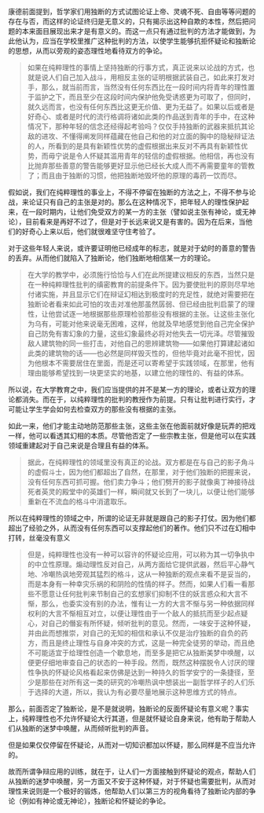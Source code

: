 <p data-pid="55zhu3Gx">康德前面提到，哲学家们用独断的方式试图论证上帝、灵魂不死、自由等等问题的存在与否，而这样的论证终归是无意义的，只有揭示出这种自欺的本性，然后把问题的本来面目展现出来才是有意义的。而这一点只有通过批判的方法才能做到，为此他认为，应当在学校里推广这种批判的方法，以使学生能够抗拒怀疑论和独断论的思想，从而以旁观的姿态理性地看待双方的争论。</p><blockquote data-pid="_-ei2ERm">如果在纯粹理性的事情上坚持独断的行事方式，真正说来以论战的方式，也就是说人们自己加入战斗，用相反主张的证明根据武装自己，如此来打发对手，那么，就当前而言，当然没有任何东西比在一段时间内将青年的理性置于监护之下，而且至少在这段时间内保护他免受诱惑更为可取了，但同时，就久远而言，也没有任何东西比这更无价值、更为无益了。如果以后或者是好奇心、或者是时代的流行格调将诸如此类的作品送到青年的手中，在这种情况下，那种年轻的信念还经得起考验吗？仅仅手持独断的武器来抵抗其论敌的进攻、不懂得阐发同样蕴藏在他自己和他的对立面的胸中的隐秘辩证法的人，所看到的是具有新颖性优势的虚假根据出来反对不再具有新颖性优势，而毋宁说是令人怀疑其滥用青年的轻信的虚假根据。他相信，再也没有比抛弃那些善意的警告能够更好显示他已经长大成人而不再需要童年的管教了；而且由于独断的习惯，他把独断地毁坏他的原理的毒药一饮而尽。</blockquote><p data-pid="Jm38nuLb">假如说，我们在纯粹理性的事业上，不得不停留在独断的方法之上，不得不参与论战，来论证只有自己的主张是对的。那么在这种情况下，把年轻人的理性保护起来，在一段时期内，让他们免受双方的某一方的主张（譬如说主张有神论，或无神论），目前看来是再好不过了，但是对于长远来说又是有害的。因为在后来，当他们的好奇心上来以后，他们就很难坚守住考验了。</p><p data-pid="nqJK6Ba4">对于这些年轻人来说，或许要证明他已经成年的标志，就是对于幼时的善意的警告的丢弃。从而他们就陷入了独断论，他们独断地相信某一方的理论。</p><blockquote data-pid="FD0SNSMk">在大学的教学中，必须施行恰恰与人们在此所提建议相反的东西，当然只是在一种纯粹理性批判的缜密教育的前提条件下。因为要使批判的原则尽早地付诸实施，并且显示它们在辩证幻相达到极度时的充足性，就绝对需要把在独断论者看来如此可怕的攻击对准他那虽然孱弱、但已经由批判启蒙了的理性，让他尝试逐一地根据那些原理检验那些没有根据的主张。让这些主张化为乌有，可能对他来说毫无困难，这样，他就及早地感觉到他自己完全保护自己防免有害幻象的力量，这些幻象最终必将对他失去一切光泽。尽管摧毁敌人建筑物的同一些打击，对他自己的思辨建筑物——如果他打算建起诸如此类的建筑物的话——也必然是同样毁灭性的，但他毕竟对此毫不担忧，因为他根本不需要居住在里面，而是还可以寄希望于实践领域，在那里，他有理由能够希望找到一块更坚实的地基，以建立他的理性的、有益的体系。</blockquote><p data-pid="N4OIQHPM">所以说，在大学教育之中，我们应当提供的并不是某一方的理论，或者让双方的理论都消失。而在于，以纯粹理性的批判的教授作为前提。只有让批判进行实行，才可能让学生学会如何去检查双方的那些没有根据的主张。</p><p data-pid="TnIY3btj">如此一来，他们才能主动地防范那些主张，这些主张在他面前就好像是玩弄的把戏一样，他可以看透其幻相的本质。尽管他否定了一些宗教主张，但是他可以在实践领域重建起对于自己来说是合理且有益的体系。</p><blockquote data-pid="tTGldH_V">据此，在纯粹理性的领域里没有真正的论战。双方都是在与自己的影子角斗的虚假斗士，因为他们都超出了自然，在那里，对于他们独断的把握来说，没有任何东西可抓可握。他们卖力争斗；他们劈开的影子就像奥丁神接待战死者英灵的殿堂中的英雄们一样，瞬间就又长到了一块儿，以便让他们能够重新在不流血的格斗中消遣取乐。</blockquote><p data-pid="8uCVdB-y">所以在纯粹理性的领域之中，所谓的论证无非就是跟自己的影子打仗。因为他们都超出了经验之外，从而没有任何东西可以支撑起他们的著作。他们只不过在幻相中打转，丝毫没有意义</p><blockquote data-pid="PHupT57E">但是，纯粹理性也没有一种可以容许的怀疑论应用，可以称为其一切争执中的中立性原理。煽动理性反对自己，从两方面给它提供武器，然后平心静气地、冷嘲热讽地旁观其猛烈的格斗，这从一种独断的观点来看不是妥当的，而是本身有一种幸灾乐祸的和阴险的性情的样子。然而，如果人们看一看那些不愿意让任何批判来节制自己的玄想家们抑制不住的妖言惑众和大言不惭，那么，也委实没有别的办法，惟有让一方的大言不惭与另一种依据同样权利的大言不惭相互对立，以便让理性由于一个敌人的抵抗而至少起点疑心，对自己的僭妄有所怀疑，倾听批判的意见。然而，一味安于这种怀疑，并由此而想推崇，对自己的无知的相信和承认不仅是治疗独断的自负的药方，而且是终止理性与自身冲突的方式，这是一种完全徒劳的举动，而且绝不可能适宜于给理性创造一个歇息地，而至多是把它从独断美梦中唤醒，以便更仔细地审查自己的状态的一种手段。然而，既然这种摆脱令人讨厌的理性争执的怀疑论风格看起来仿佛是达到一种持久的哲学安宁的一条捷径，至少是那些在对所有这一类的研究的冷嘲热讽中想装出一副哲学样子的人们乐于选择的大道，所以，我认为有必要尽量地展示这种思维方式的特点。</blockquote><p data-pid="YCFq6ehf">那么，前面否定了独断论，是不是就说明，独断论的反面怀疑论有意义呢？事实上，纯粹理性也不允许怀疑论大行其道，但是就怀疑论自身来说，他有助于帮助人们从独断的迷梦中唤醒，从而倾听批判的声音。</p><p data-pid="0Hbq98Ni">但是如果仅仅停留在怀疑论，从而对一切知识都加以怀疑，那么同样是不应当允许的。</p><p data-pid="YAvRkaBe">故而所谓争辩应用的训练，就在于，让人们一方面接触到怀疑论的观点，帮助人们从独断的迷梦中唤醒，另一方面又不安于这种怀疑，对于怀疑也需要批判，从而对理性来说则是一个极好的锻炼，他帮助人们以第三方的视角看待了独断论内部的争论（例如有神论或无神论），独断论和怀疑论的争论。</p><p></p>